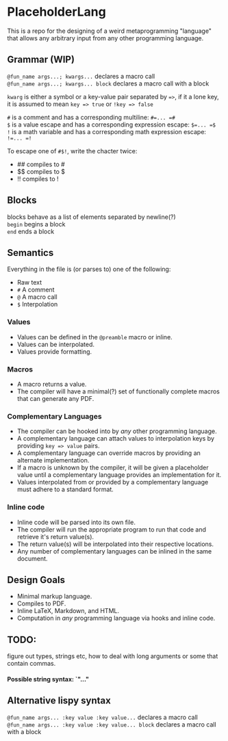 # PlaceholderLang
This is a repo for the designing of a weird metaprogramming "language" that allows any arbitrary input from any other programming language.  

## Grammar (WIP)
`@fun_name args...; kwargs...` declares a macro call  
`@fun_name args...; kwargs... block` declares a macro call with a block  

`kwarg` is either a symbol or a key-value pair separated by `=>`, if it a lone key, it is assumed to mean `key => true` or `!key => false`

`#` is a comment and has a corresponding multiline: `#=... =#`  
`$` is a value escape and has a corresponding expression escape: `$=... =$`  
`!` is a math variable and has a corresponding math expression escape: `!=... =!`

To escape one of `#$!`, write the chacter twice:
- \## compiles to #
- $$ compiles to $
- !! compiles to !

## Blocks
blocks behave as a list of elements separated by newline(?)  
`begin` begins a block  
`end` ends a block

## Semantics
Everything in the file is (or parses to) one of the following:
- Raw text
- `#` A comment
- `@` A macro call
- `$` Interpolation

### Values
- Values can be defined in the `@preamble` macro or inline.
- Values can be interpolated.
- Values provide formatting.

### Macros
- A macro returns a value.
- The compiler will have a minimal(?) set of functionally complete macros that can generate any PDF.

### Complementary Languages
- The compiler can be hooked into by *any* other programming language.
- A complementary language can attach values to interpolation keys by providing `key => value` pairs.
- A complementary language can override macros by providing an alternate implementation.
- If a macro is unknown by the compiler, it will be given a placeholder value until a complementary language provides an implementation for it.
- Values interpolated from or provided by a complementary language must adhere to a standard format.

### Inline code
- Inline code will be parsed into its own file.
- The compiler will run the appropriate program to run that code and retrieve it's return value(s).
- The return value(s) will be interpolated into their respective locations.
- Any number of complementary languages can be inlined in the same document.

## Design Goals
- Minimal markup language.
- Compiles to PDF.
- Inline LaTeX, Markdown, and HTML.
- Computation in *any* programming language via hooks and inline code.

## TODO:
figure out types, strings etc, how to deal with long arguments or some that contain commas.  
#### Possible string syntax: `"..."

## Alternative lispy syntax
`@fun_name args... :key value :key value...` declares a macro call  
`@fun_name args... :key value :key value... block` declares a macro call with a block  
